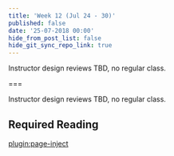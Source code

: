 ```yaml
---
title: 'Week 12 (Jul 24 - 30)'
published: false
date: '25-07-2018 00:00'
hide_from_post_list: false
hide_git_sync_repo_link: true
---
```


Instructor design reviews TBD, no regular class.

===

Instructor design reviews TBD, no regular class.

## Required Reading  
[plugin:page-inject](/192/weekly-readings/week-12)
